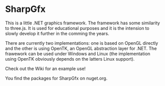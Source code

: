 # SharpGfx
This is a little .NET graphics framework. The framework has some similarity to three.js. It is used for educational purposes and it is the intension to slowly develop it further in the comming the years.

There are currently two implementations: one is based on OpenGL directly and the other is using OpenTK, an OpenGL abstraction layer for .NET. The frawework can be used under Windows and Linux (the implementation using OpenTK obviously depends on the latters Linux support).

Check out the Wiki for an example use!

You find the packages for SharpGfx on nuget.org.
